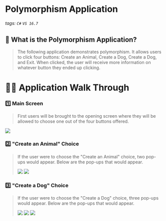 # Polymorphism Application

###### tags: `C#` `VS 16.7`


## 📝 What is the Polymorphism Application?
> The following application demonstrates polymorphism. It allows users to click four buttons: Create an Animal, Create a Dog, Create a Dog, and Exit. When clicked, the user will receive more information on whatever button they ended up clicking. 

# 👩‍🏫 Application Walk Through
### 1️⃣ Main Screen ###
> First users will be brought to the opening screen where they will be allowed to choose one out of the four buttons offered. 
> 
![](https://i.imgur.com/ZDNQQwU.jpg)

### 2️⃣ "Create an Animal" Choice ###
> If the user were to choose the "Create an Animal" choice, two pop-ups would appear. Below are the pop-ups that would appear. 
> 
>![](https://i.imgur.com/OdvtXkw.jpg) 
>![](https://i.imgur.com/EnhEi4X.jpg)

### 3️⃣ "Create a Dog" Choice ###
> If the user were to choose the "Create a Dog" choice, three pop-ups would appear. Below are the pop-ups that would appear. 
> 
>![](https://i.imgur.com/Fjlu7SQ.jpg)
>![](https://i.imgur.com/hSCIR5V.jpg)
>![](https://i.imgur.com/xXay8Sp.jpg)
